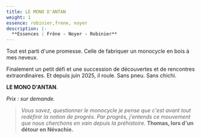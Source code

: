 ```yaml
---
title: LE MONO D'ANTAN
weight: 1
essence: robinier,frene, noyer
description: |-
  **Essences : Frêne - Noyer - Robinier**
---
```


Tout est parti d'une promesse. Celle de fabriquer un monocycle en bois à mes neveux.

Finalement un petit défi et une succession de découvertes et de rencontres extraordinaires.
Et depuis juin 2025, il roule. Sans pneu. Sans chichi.

**LE MONO D'ANTAN**.

*Prix : sur demande.*

> *Vous savez, questionner le monocycle je pense que c'est avant tout redéfinir la notion de progrès.
> Par progrès, j'entends ce mouvement que nous cherchons en vain depuis la préhistoire.*
> **Thomas, lors d'un détour en Névachie.**
